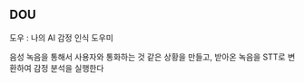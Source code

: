 ## DOU  
도우 : 나의 AI 감정 인식 도우미
  
음성 녹음을 통해서 사용자와 통화하는 것 같은 상황을 만들고,
받아온 녹음을 STT로 변환하여 감정 분석을 실행한다   
    
  